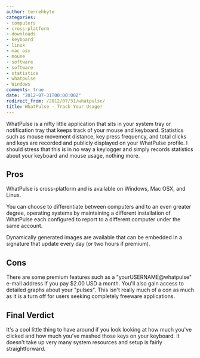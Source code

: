 ```yaml
---
author: terrehbyte
categories:
- computers
- cross-platform
- downloads
- keyboard
- linux
- mac osx
- mouse
- software
- software
- statistics
- whatpulse
- Windows
comments: true
date: "2012-07-31T00:00:00Z"
redirect_from: /2012/07/31/whatpulse/
title: WhatPulse - Track Your Usage!
---
```


WhatPulse is a nifty little application that sits in your system tray or
notification tray that keeps track of your mouse and keyboard. Statistics such
as mouse movement distance, key press frequency, and total clicks and keys are
recorded and publicly displayed on your WhatPulse profile. I should stress that
this is in no way a keylogger and simply records statistics about your keyboard
and mouse usage, nothing more.  

## Pros

WhatPulse is cross-platform and is available on Windows, Mac OSX, and Linux.  

You can choose to differentiate between computers and to an even greater degree,
operating systems by maintaining a different installation of WhatPulse each
configured to report to a different computer under the same account.  

Dynamically generated images are available that can be embedded in a signature
that update every day (or two hours if premium).  

## Cons

There are some premium features such as a "yourUSERNAME@whatpulse" e-mail
address if you pay $2.00 USD a month. You'll also gain access to detailed graphs
about your "pulses". This isn't really much of a con as much as it is a turn off
for users seeking completely freeware applications.  

## Final Verdict

It's a cool little thing to have around if you look looking at how much you've
clicked and how much you've mashed those keys on your keyboard. It doesn't take
up very many system resources and setup is fairly straightforward.  